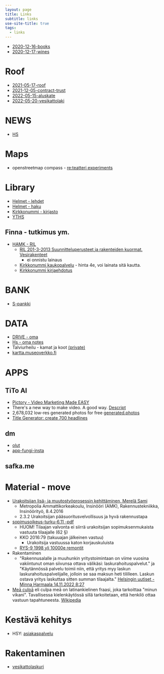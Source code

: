 ```yaml
---
layout: page
title: Links
subtitle: links
use-site-title: true
tags:
  - links
---
```


- [2020-12-16-books](https://talonendm.github.io/2020-12-16-books/)
- [2020-12-17-wines](https://talonendm.github.io/2020-12-17-wines/)


# Roof

- [2021-05-17-roof](https://talonendm.github.io/2021-05-17-roof/)
- [2021-12-05-contract-trust](https://talonendm.github.io/2021-12-05-contract-trust/)
- [2022-05-15-aluskate](https://talonendm.github.io/2022-05-15-aluskate/)
- [2022-05-20-vesikattolaki](https://talonendm.github.io/2022-05-20-vesikattolaki/)

# NEWS

- [HS](https://www.hs.fi/)

# Maps

- openstreetmap compass - [re:teatteri experiments](https://talonendm.github.io/compass/openstreetmap/)


# Library

- [Helmet - lehdet](https://helmet.emagz.fi/catalog?utm_source=helmet&utm_medium=remote&utm_campaign=helmet)
- [Helmet - haku](https://haku.helmet.fi/iii/encore/?lang=fin)
- [Kirkkonummi - kirjasto](https://kirkkonummi.verkkokirjasto.fi/)
- [YTHS](https://www.yths.fi/)

## Finna - tutkimus ym.

- [HAMK - RIL](https://www.ellibslibrary.com/collection/0/RIL)
  - [RIL 201-3-2013 Suunnitteluperusteet ja rakenteiden kuormat. Vesirakenteet](https://www.ellibslibrary.com/fi/book/9789517585798)
      - ei onnistu lainaus
  - [Kirkkonummi kaukopalvelu](https://www.kirkkonummi.verkkokirjasto.fi/-/kaukopalve-2) - hinta 4e, voi lainata sitä kautta.
  - [Kirkkonummi kirjaehdotus](https://www.kirkkonummi.verkkokirjasto.fi/hankintaehdotus)

# BANK

- [S-pankki](https://www.s-pankki.fi/)

# DATA 

- [DRIVE - oma](https://drive.google.com/drive/u/0/my-drive)
- [Hs - oma notes](https://docs.google.com/document/d/1NXiD0G9zo-lA1EG55y1xyt9KKr8jY8-yBwOP0ykL24o/edit?usp=sharing)
- Talviurheilu - kamat ja koot [(private)](https://docs.google.com/spreadsheets/d/1wVZ0nORN11OwwguXcEv6zwl4aHwJYxDbeVlo4DfMErY/edit?usp=sharing)
- [kartta.museoverkko.fi](https://kartta.museoverkko.fi/)

# APPS

## TiTo AI

- [Pictory - Video Marketing Made EASY](https://pictory.ai/)
- There's a new way to make video. A good way. [Descript](https://www.descript.com/)
- 2,678,032 low-res generated photos for free [generated.photos](https://generated.photos/)
- [Title Generator: create 700 headlines](https://www.title-generator.com/)

## dm

- [olut](https://talonen.shinyapps.io/olut/)
- [app-fungi-insta](https://talonen.shinyapps.io/app-fungi-insta/)

## safka.me

# Material - move

- [Urakoitsijan lisä- ja muutostyöprosessin kehittäminen, Merelä Sami](https://www.theseus.fi/bitstream/handle/10024/106743/Merela_Sami.pdf?sequence=1)
  - Metropolia Ammattikorkeakoulu, Insinööri (AMK), Rakennustekniikka, Insinöörityö, 8.4.2016
  - 2.3.2 Urakoitsijan pääsuoritusvelvollisuus ja hyvä rakennustapa
- [sopimusoikeus-turku-6.11 -pdf](https://www.rakennusteollisuus.fi/globalassets/infra/jasenpalvelu/sopimusoikeus-turku-6.11.-huhtamaki.pdf)
  - HUOM! Tilaajan valvonta ei siirrä urakoitsijan sopimuksenmukaista vastuuta tilaajalle (62 §) 
  - KKO 2016:79 (takuuajan jälkeinen vastuu)
    - Urakoitsija vastuussa katon korjauskuluista
  - [RYS-9 1998 yli 10000e remontit](https://www.idearemontit.fi/rakennusalan-toita-koskevat-yleiset-kuluttajasopimusehdot-rys-9-1998)
- Rakentaminen
  - "Rakennusalalle ja muuhunkin yritystoimintaan on viime vuosina vakiintunut oman siivunsa ottava välikäsi: laskurahoituspalvelut." ja "Käytännössä palvelu toimii niin, että yritys myy laskun laskurahoituspalvelijalle, jolloin se saa maksun heti tililleen. Laskun ostava yritys laskuttaa sitten summan tilaajalta." [Helsingin uutiset - Minna Harmaala 14.11.2022 8:27](https://www.helsinginuutiset.fi/paikalliset/5498950)
- [Meā culpā](https://www.youtube.com/watch?v=KG7Bs_BCC5w) eli culpa meā on latinankielinen fraasi, joka tarkoittaa "minun vikani". Tavallisessa kielenkäytössä sillä tarkoitetaan, että henkilö ottaa vastuun tapahtuneesta. [Wikipedia](https://fi.wikipedia.org/wiki/Mea_culpa)


# Kestävä kehitys

- HSY: [asiakaspalvelu](https://www.hsy.fi/hsy/asiakaspalvelu/)

# Rakentaminen

- [vesikattolaskuri](https://talonendm.github.io/vesikattolaskuri/)
